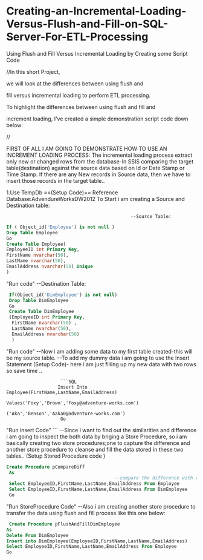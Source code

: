 # Creating-an-Incremental-Loading-Versus-Flush-and-Fill-on-SQL-Server-For-ETL-Processing
Using Flush and Fill Versus Incremental Loading by Creating some Script Code

//In this short Project,

we will look at the differences between using flush and

fill versus incremental loading to perform ETL processing.

To highlight the differences between using flush and fill and

increment loading, I've created a simple demonstration script code down below:

//

FIRST OF ALL I AM GOING TO DEMONSTRATE HOW TO USE AN INCREMENT LOADING PROCESS: 
The incremental loading process extract only new or changed rows from the database-In SSIS
comparing the target table(destination) against the source data based on Id or Date Stamp or Time Stamp. If there are any New records in Source data, then we have to insert those records in the target table..


1.Use TempDb
==(Setup Code)== Reference Database:AdvendureWorksDW2012
To Start i am  creating a Source and Destination table:

                                                  --Source Table: 
```SQL
If ( Object_id('Employee') is not null )
Drop Table Employee
Go
Create Table Employee(
EmployeeID int Primary Key,
FirstName nvarchar(50),
LastName nvarchar(50),
EmailAddress nvarchar(50) Unique
)
```
"Run code"
                                                    --Destination Table:

```SQL 
 If(Object_id('DimEmployee') is not null)
 Drop Table DimEmployee
 Go
 Create Table DimEmployee
 (EmployeeID int Primary Key,
  FirstName nvarchar(50) ,
  LastName nvarchar(50),
  EmailAddress nvarchar(50)
  )
  ```
                 
"Run code"
--Now i am adding some data to my first table created-this will be my source table.
--To add my dummy data i am going to use the Insert Statement 
(Setup Code)- here i am just filling up my new data with two rows so save time ..

                       
                        ```SQL
                       Insert Into Employee(FirstName,LastName,EmailAddress)
                                      Values('Foxy','Brown','Foxy@adventure-works.com')
                                            ('Aka','Benson','Aaka0@adventure-works.com')
                        Go
"Run insert Code"       ```
--Since i want to find out the similarities and difference i am going to inspect the both data by briging a Store Procedure, so i am basically creating two store procedures;one to capture the difference and another store procedure to cleanse and fill the data stored in these two tables..
(Setup Stored Procedure code )


```SQL
Create Procedure pCompareDiff
 As
                                        --compare the difference with two simple select Stmts
 Select EmployeeID,FirstName,LastName,EmailAddress From Employee
 Select EmployeeID,FirstName,LastName,EmailAddress From DimEmployee
 Go
```
  "Run StoreProcedure Code"
--Also i am creating another store procedure to transfer the data using flush and fill process like this one below:
                                   
                                   
                                   
  ```SQL
   Create Procedure pFlushAndFillDimEmployee
  As
  Delete From DimEmployee
  Insert into DimEmployee(EmployeeID,FirstName,LastName,EmailAddress)
  Select EmployeeID,FirstName,LastName,EmailAddress From Employee
  Go
  ```
                                     
